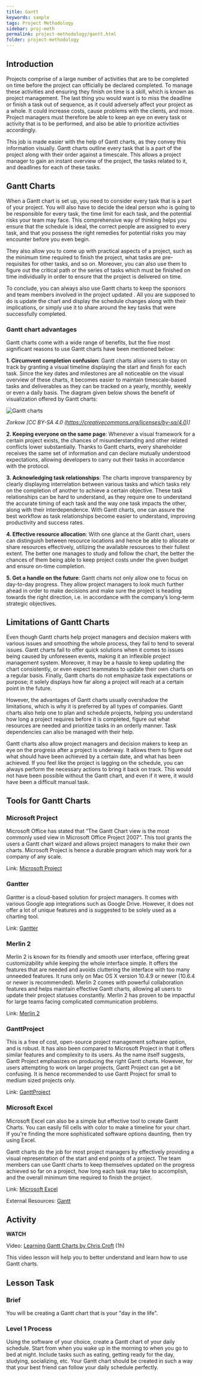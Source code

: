 ```yaml
---
title: Gantt
keywords: sample
tags: Project Methodology
sidebar: proj-meth
permalink: project-methodology/gantt.html
folder: project-methodology
---
```


## Introduction

Projects comprise of a large number of activities that are to be completed on time before the project can officially be declared completed. To manage these activities and ensuring they finish on time is a skill, which is known as project management. The last thing you would want is to miss the deadline or finish a task out of sequence, as it could adversely affect your project as a whole. It could increase costs, cause problems with the clients, and more. Project managers must therefore be able to keep an eye on every task or activity that is to be performed, and also be able to prioritize activities accordingly.

This job is made easier with the help of Gantt charts, as they convey this information visually. Gantt charts outline every task that is a part of the project along with their order against a timescale. This allows a project manager to gain an instant overview of the project, the tasks related to it, and deadlines for each of these tasks.

## Gantt Charts

When a Gantt chart is set up, you need to consider every task that is a part of your project. You will also have to decide the ideal person who is going to be responsible for every task, the time limit for each task, and the potential risks your team may face. This comprehensive way of thinking helps you ensure that the schedule is ideal, the correct people are assigned to every task, and that you possess the right remedies for potential risks you may encounter before you even begin.

They also allow you to come up with practical aspects of a project, such as the minimum time required to finish the project, what tasks are pre-requisites for other tasks, and so on. Moreover, you can also use them to figure out the critical path or the series of tasks which must be finished on time individually in order to ensure that the project is delivered on time.

To conclude, you can always also use Gantt charts to keep the sponsors and team members involved in the project updated . All you are supposed to do is update the chart and display the schedule changes along with their implications, or simply use it to share around the key tasks that were successfully completed.

### Gantt chart advantages

Gantt charts come with a wide range of benefits, but the five most significant reasons to use Gantt charts have been mentioned below:

**1. Circumvent completion confusion**: Gantt charts allow users to stay on track by granting a visual timeline displaying the start and finish for each task. Since the key dates and milestones are all noticeable on the visual overview of these charts, it becomes easier to maintain timescale-based tasks and deliverables as they can be tracked on a yearly, monthly, weekly or even a daily basis. The diagram given below shows the benefit of visualization offered by Gantt charts:

![Gantt charts](../../images/project-methodology/ganttchart.png)
 
_Zorkow [CC BY-SA 4.0 (https://creativecommons.org/licenses/by-sa/4.0)]_

**2. Keeping everyone on the same page**: Whenever a visual framework for a certain project exists, the chances of misunderstanding and other related conflicts lower substantially. Thanks to Gantt charts, every shareholder receives the same set of information and can declare mutually understood expectations, allowing developers to carry out their tasks in accordance with the protocol.

**3. Acknowledging task relationships**: The charts improve transparency by clearly displaying interrelation between various tasks and which tasks rely on the completion of another to achieve a certain objective. These task relationships can be hard to understand, as they require one to understand the accurate timing of each task and the way one task impacts the other, along with their interdependence. With Gantt charts, one can assure the best workflow as task relationships become easier to understand, improving productivity and success rates.

**4. Effective resource allocation**: With one glance at the Gantt chart, users can distinguish between resource locations and hence be able to allocate or share resources effectively, utilizing the available resources to their fullest extent. The better one manages to study and follow the chart, the better the chances of them being able to keep project costs under the given budget and ensure on-time completion.

**5. Get a handle on the future**: Gantt charts not only allow one to focus on day-to-day progress. They allow project managers to look much further ahead in order to make decisions and make sure the project is heading towards the right direction, i.e. in accordance with the company’s long-term strategic objectives.

## Limitations of Gantt Charts

Even though Gantt charts help project managers and decision makers with various issues and smoothing the whole process, they fail to tend to several issues. Gantt charts fail to offer quick solutions when it comes to issues being caused by unforeseen events, making it an inflexible project management system. Moreover, it may be a hassle to keep updating the chart consistently, or even expect teammates to update their own charts on a regular basis. Finally, Gantt charts do not emphasize task expectations or purpose; it solely displays how far along a project will reach at a certain point in the future.

However, the advantages of Gantt charts usually overshadow the limitations, which is why it is preferred by all types of companies. Gantt charts also help one to plan and schedule projects, helping you understand how long a project requires before it is completed, figure out what resources are needed and prioritize tasks in an orderly manner. Task dependencies can also be managed with their help.

Gantt charts also allow project managers and decision makers to keep an eye on the progress after a project is underway. It allows them to figure out what should have been achieved by a certain date, and what has been achieved. If you feel like the project is lagging on the schedule, you can always perform the necessary actions to bring it back on track. This would not have been possible without the Gantt chart, and even if it were, it would have been a difficult manual task.

## Tools for Gantt Charts

### Microsoft Project

Microsoft Office has stated that “The Gantt Chart view is the most commonly used view in Microsoft Office Project 2007”. This tool grants the users a Gantt chart wizard and allows project managers to make their own charts. Microsoft Project is hence a durable program which may work for a company of any scale.

Link: [Microsoft Project](https://www.microsoft.com/en-gb/microsoft-365/project/project-portfolio-management)

### Gantter

Gantter is a cloud-based solution for project managers. It comes with various Google app integrations such as Google Drive. However, it does not offer a lot of unique features and is suggested to be solely used as a charting tool.

Link: [Gantter](https://www.gantter.com/)

### Merlin 2

Merlin 2 is known for its friendly and smooth user interface, offering great customizability while keeping the whole interface simple. It offers the features that are needed and avoids cluttering the interface with too many unneeded features. It runs only on Mac OS X version 10.4.9 or newer (10.6.4 or newer is recommended). Merlin 2 comes with powerful collaboration features and helps maintain effective Gantt charts, allowing all users to update their project statuses constantly. Merlin 2 has proven to be impactful for large teams facing complicated communication problems.

Link: [Merlin 2](https://www.projectwizards.net/en)

### GanttProject

This is a free of cost, open-source project management software option, and is robust. It has also been compared to Microsoft Project in that it offers similar features and complexity to its users. As the name itself suggests, Gantt Project emphasizes on producing the right Gantt charts. However, for users attempting to work on larger projects, Gantt Project can get a bit confusing. It is hence recommended to use Gantt Project for small to medium sized projects only.

Link: [GanttProject](https://www.ganttproject.biz/)

### Microsoft Excel

Microsoft Excel can also be a simple but effective tool to create Gantt Charts. You can easily fill cells with color to make a timeline for your chart. If you're finding the more sophisticated software options daunting, then try using Excel.

Gantt charts do the job for most project managers by effectively providing a visual representation of the start and end points of a project. The team members can use Gantt charts to keep themselves updated on the progress achieved so far on a project, how long each task may take to accomplish, and the overall minimum time required to finish the project.

Link: [Microsoft Excel](https://products.office.com/excel)

External Resources: [Gantt](https://www.gantt.com/)

## Activity

**WATCH**

Video: [Learning Gantt Charts by Chris Croft](https://www.linkedin.com/learning/learning-gantt-charts/how-to-manage-projects-with-gantt-charts?u=43268076) (1h) 

This video lesson will help you to better understand and learn how to use Gantt charts.

## Lesson Task

### Brief

You will be creating a Gantt chart that is your "day in the life".

### Level 1 Process

Using the software of your choice, create a Gantt chart of your daily schedule. Start from when you wake up in the morning to when you go to bed at night. Include tasks such as eating, getting ready for the day, studying, socializing, etc. Your Gantt chart should be created in such a way that your best friend can follow your daily schedule perfectly.